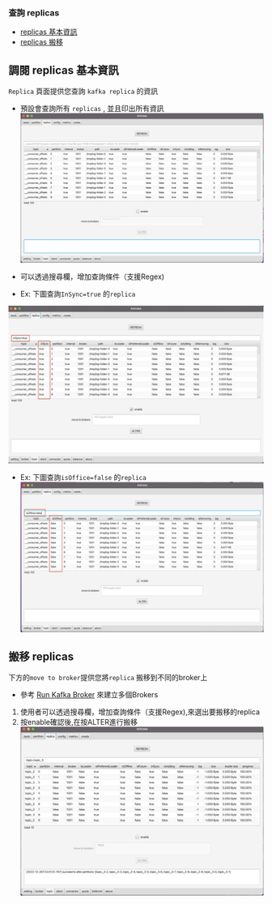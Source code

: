 ### 查詢 replicas
- [replicas 基本資訊](#調閱-replicas-基本資訊) 
- [replicas 搬移](#搬移-replicas) 

## 調閱 replicas 基本資訊
`Replica` 頁面提供您查詢 `kafka replica` 的資訊
* 預設會查詢所有 `replicas` , 並且印出所有資訊 
![all replicas](replica_all.png)

* 可以透過搜尋欄，增加查詢條件（支援Regex)
* Ex: 下圖查詢`InSync=true` 的`replica`

![syncing replicas](replica_inSync.png)

* Ex: 下圖查詢`isOffice=false` 的`replica`
![offline replicas](replica_isOffline.png)

## 搬移 replicas
下方的`move to broker`提供您將`replica` 搬移到不同的broker上
* 參考 [Run Kafka Broker](https://github.com/skiptests/astraea/blob/main/docs/run_kafka_broker.md) 來建立多個Brokers 
1. 使用者可以透過搜尋欄，增加查詢條件（支援Regex),來選出要搬移的replica 
2. 按enable確認後,在按ALTER進行搬移
![offline_replicas](replica_move_success.png)

